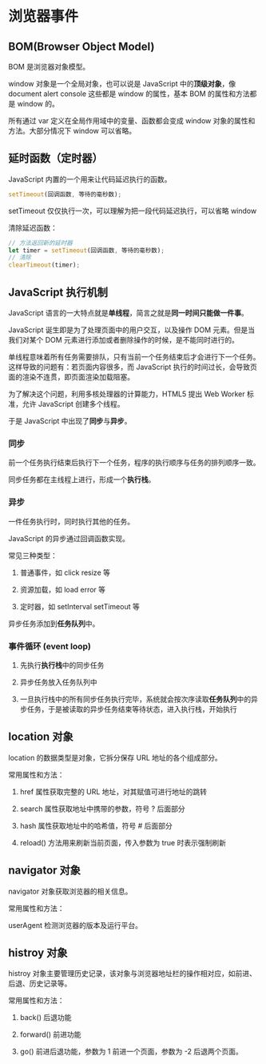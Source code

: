 # 浏览器事件

## BOM(Browser Object Model)

BOM 是浏览器对象模型。

window 对象是一个全局对象，也可以说是 JavaScript 中的**顶级对象**，像 document alert console 这些都是 window 的属性，基本 BOM 的属性和方法都是 window 的。

所有通过 var 定义在全局作用域中的变量、函数都会变成 window 对象的属性和方法。大部分情况下 window 可以省略。

## 延时函数（定时器）

JavaScript 内置的一个用来让代码延迟执行的函数。

```js
setTimeout(回调函数, 等待的毫秒数);
```

setTimeout 仅仅执行一次，可以理解为把一段代码延迟执行，可以省略 window

清除延迟函数：

```js
// 方法返回新的延时器
let timer = setTimeout(回调函数, 等待的毫秒数);
// 清除
clearTimeout(timer);
```

## JavaScript 执行机制

JavaScript 语言的一大特点就是**单线程**，简言之就是**同一时间只能做一件事**。

JavaScript 诞生即是为了处理页面中的用户交互，以及操作 DOM 元素。但是当我们对某个 DOM 元素进行添加或者删除操作的时候，是不能同时进行的。

单线程意味着所有任务需要排队，只有当前一个任务结束后才会进行下一个任务。这样导致的问题有：若页面内容很多，而 JavaScript 执行的时间过长，会导致页面的渲染不连贯，即页面渲染加载阻塞。

为了解决这个问题，利用多核处理器的计算能力，HTML5 提出 Web Worker 标准，允许 JavaScript 创建多个线程。

于是 JavaScript 中出现了**同步**与**异步**。

### 同步

前一个任务执行结束后执行下一个任务，程序的执行顺序与任务的排列顺序一致。

同步任务都在主线程上进行，形成一个**执行栈**。

### 异步

一件任务执行时，同时执行其他的任务。

JavaScript 的异步通过回调函数实现。

常见三种类型：

1. 普通事件，如 click resize 等

2. 资源加载，如 load error 等

3. 定时器，如 setInterval setTimeout 等

异步任务添加到**任务队列**中。

### 事件循环 (event loop)

1. 先执行**执行栈**中的同步任务

2. 异步任务放入任务队列中

3. 一旦执行栈中的所有同步任务执行完毕，系统就会按次序读取**任务队列**中的异步任务，于是被读取的异步任务结束等待状态，进入执行栈，开始执行

## location 对象

location 的数据类型是对象，它拆分保存 URL 地址的各个组成部分。

常用属性和方法：

1. href 属性获取完整的 URL 地址，对其赋值可进行地址的跳转

2. search 属性获取地址中携带的参数，符号 ? 后面部分

3. hash 属性获取地址中的哈希值，符号 # 后面部分

4. reload() 方法用来刷新当前页面，传入参数为 true 时表示强制刷新

## navigator 对象

navigator 对象获取浏览器的相关信息。

常用属性和方法：

userAgent 检测浏览器的版本及运行平台。

## histroy 对象

histroy 对象主要管理历史记录，该对象与浏览器地址栏的操作相对应，如前进、后退、历史记录等。

常用属性和方法：

1. back() 后退功能

2. forward() 前进功能

3. go() 前进后退功能，参数为 1 前进一个页面，参数为 -2 后退两个页面。
